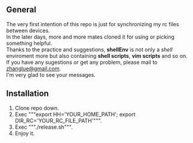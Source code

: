 ## General
The very first intention of this repo is just for synchronizing my rc files between devices.  
In the later days, more and more mates cloned it for using or picking something helpful.  
Thanks to the practice and suggestions, **shellEnv** is not only a *shell* enviroment more but also containing **shell scripts**, **vim scripts** and so on.  
If you have any sugestions or get any problem, please mail to zhanglue@gmail.com.  
I'm very glad to see your messages.  

## Installation
1. Clone repo down.
2. Exec """export HH='YOUR_HOME_PATH'; export DIR_RC='YOUR_RC_FILE_PATH'""".
3. Exec """./release.sh""".
4. Enjoy it.
